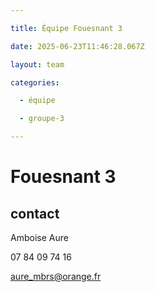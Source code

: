 ```yaml
---

title: Équipe Fouesnant 3

date: 2025-06-23T11:46:28.067Z

layout: team

categories:

  - équipe

  - groupe-3

---
```


# Fouesnant 3



## contact 

 Amboise Aure

07 84 09 74 16

aure_mbrs@orange.fr

